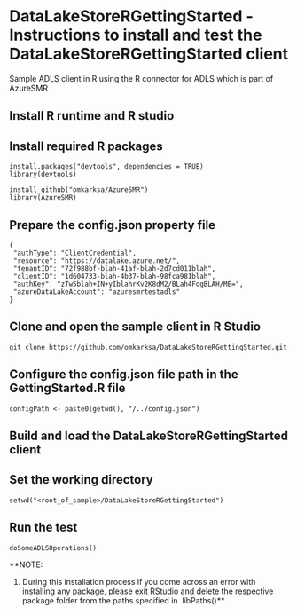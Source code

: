 # DataLakeStoreRGettingStarted - Instructions to install and test the DataLakeStoreRGettingStarted client
Sample ADLS client in R using the R connector for ADLS which is part of AzureSMR

## Install R runtime and R studio
## Install required R packages
```
install.packages("devtools", dependencies = TRUE)
library(devtools)

install_github("omkarksa/AzureSMR")
library(AzureSMR)
```

## Prepare the config.json property file
```
{
 "authType": "ClientCredential",
 "resource": "https://datalake.azure.net/",
 "tenantID": "72f988bf-blah-41af-blah-2d7cd011blah",
 "clientID": "1d604733-blah-4b37-blah-98fca981blah",
 "authKey": "zTw5blah+IN+yIblahrKv2K8dM2/BLah4FogBLAH/ME=",
 "azureDataLakeAccount": "azuresmrtestadls"
}
```

## Clone and open the sample client in R Studio
`
git clone https://github.com/omkarksa/DataLakeStoreRGettingStarted.git
`

## Configure the config.json file path in the GettingStarted.R file
`
configPath <- paste0(getwd(), "/../config.json")
`

## Build and load the DataLakeStoreRGettingStarted client

## Set the working directory 
`
setwd("<root_of_sample>/DataLakeStoreRGettingStarted")
`

## Run the test
`
doSomeADLSOperations()
`

**NOTE:
1. During this installation process if you come across an error with installing any package, please exit RStudio and delete the respective package folder from the paths specified in .libPaths()**
